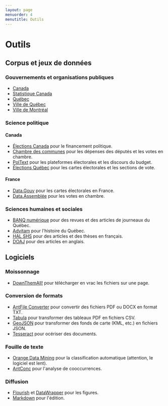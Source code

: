 ```yaml
---
layout: page
menuorder: 4
menutitle: Outils
---
```

# Outils

## Corpus et jeux de données

### Gouvernements et organisations publiques

- [Canada](https://ouvert.canada.ca/fr/donnees-ouvertes)
- [Statistique Canada](https://www.statcan.gc.ca/)
- [Québec](https://www.donneesquebec.ca/)
- [Ville de Québec](https://www.donneesquebec.ca/organisation/ville-de-quebec/)
- [Ville de Montréal](https://donnees.montreal.ca/)

### Science politique

#### Canada
- [Élections Canada](https://www.elections.ca/content.aspx?section=fin&dir=oda&document=index&lang=f) pour le financement politique.
- [Chambre des communes](https://www.noscommunes.ca/fr/donnees-ouvertes) pour les dépenses des députés et les votes en chambre.
- [PolText](https://www.poltext.org/) pour les plateformes électorales et les discours du budget.
- [Élections Québec](https://www.dgeq.org/index.html) pour les cartes électorales et les sections de vote.

#### France
- [Data.Gouv](https://www.data.gouv.fr/fr/pages/donnees-des-elections/) pour les cartes électorales en France.
- [Data.Assemblée](https://data.assemblee-nationale.fr/) pour les votes en chambre.

### Sciences humaines et sociales

- [BANQ numérique](https://numerique.banq.qc.ca/patrimoine/) pour des revues et des articles de journeaux du Québec.
- [Advitam](https://advitam.banq.qc.ca/) pour l'histoire du Québec.
- [HAL SHS](https://shs.hal.science/browse/domain/domain/shs) pour des articles et des thèses en français.
- [DOAJ](https://doaj.org/) pour des articles en anglais.

## Logiciels

### Moissonnage

- [DownThemAll!](https://www.downthemall.net/) pour télécharger en vrac les fichiers sur une page.

### Conversion de formats

- [AntFile Converter](https://www.laurenceanthony.net/software/antfileconverter/) pour convertir des fichiers PDF ou DOCX en format TXT.
- [Tabula](https://tabula.technology/) pour transformer des tableaux PDF en fichiers CSV.
- [GeoJSON](http://geojson.io/#map=2/0/20) pour transformer des fonds de carte (KML, etc.) en fichiers JSON.
- [Tesseract](https://github.com/tesseract-ocr/tesseract) pour océriser des documents.

### Fouille de texte

- [Orange Data Mining](https://orangedatamining.com) pour la classification automatique (attention, le logiciel est lent).
- [AntConc](https://www.laurenceanthony.net/software/antconc/) pour l'analyse de cooccurrences.

### Diffusion

- [Flourish](https://flourish.studio/) et [DataWrapper](https://www.datawrapper.de/) pour les figures. 
- [Markdown](https://www.markdownguide.org/) pour l'édition.
